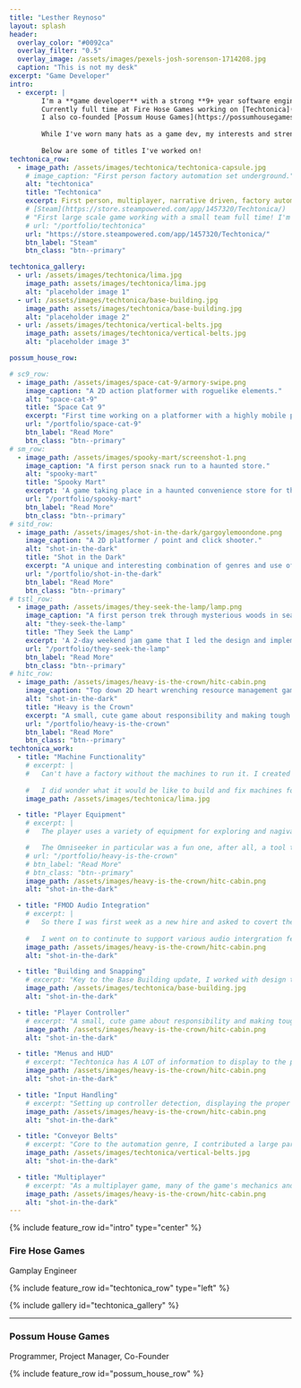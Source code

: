 ```yaml
---
title: "Lesther Reynoso"
layout: splash
header:
  overlay_color: "#0092ca"
  overlay_filter: "0.5"
  overlay_image: /assets/images/pexels-josh-sorenson-1714208.jpg
  caption: "This is not my desk"
excerpt: "Game Developer"
intro: 
  - excerpt: |
        I'm a **game developer** with a strong **9+ year software engineering** background.
        Currently full time at Fire Hose Games working on [Techtonica](https://store.steampowered.com/app/1457320/Techtonica/). 
        I also co-founded [Possum House Games](https://possumhousegames.com/) handling all things logistics. 
        
        While I've worn many hats as a game dev, my interests and strengths lie as a **generalist programmer**, primarily in implementing **gameplay systems and mechanics**.
        
        Below are some of titles I've worked on! 
techtonica_row:
  - image_path: /assets/images/techtonica/techtonica-capsule.jpg
    # image_caption: "First person factory automation set underground."
    alt: "techtonica"
    title: "Techtonica"
    excerpt: First person, multiplayer, narrative driven, factory automation game set in an underground voxel world with terrain manipulation.
    # [Steam](https://store.steampowered.com/app/1457320/Techtonica/)
    # "First large scale game working with a small team full time! I'm a big fan of the factory automation genre so this game is incredible to help develop."
    # url: "/portfolio/techtonica"
    url: "https://store.steampowered.com/app/1457320/Techtonica/"
    btn_label: "Steam"
    btn_class: "btn--primary"

techtonica_gallery:
  - url: /assets/images/techtonica/lima.jpg
    image_path: assets/images/techtonica/lima.jpg
    alt: "placeholder image 1"
  - url: /assets/images/techtonica/base-building.jpg
    image_path: assets/images/techtonica/base-building.jpg
    alt: "placeholder image 2"
  - url: /assets/images/techtonica/vertical-belts.jpg
    image_path: assets/images/techtonica/vertical-belts.jpg
    alt: "placeholder image 3"

possum_house_row:

# sc9_row:
  - image_path: /assets/images/space-cat-9/armory-swipe.png
    image_caption: "A 2D action platformer with roguelike elements."
    alt: "space-cat-9"
    title: "Space Cat 9"
    excerpt: "First time working on a platformer with a highly mobile player. Can confirm, it's hard to get that feel right. Though I think having the main protagonist be a cat fighting a host of mice in their machines aboard a procedurally generated spaceship kind of makes it better."
    url: "/portfolio/space-cat-9"
    btn_label: "Read More"
    btn_class: "btn--primary"
# sm_row:
  - image_path: /assets/images/spooky-mart/screenshot-1.png
    image_caption: "A first person snack run to a haunted store."
    alt: "spooky-mart"
    title: "Spooky Mart"
    excerpt: 'A game taking place in a haunted convenience store for the purpose of exploring the concept of repayable experiences in small spaces. Inspired by the challenges in open world games referred to as "Ubisoft Towers".'
    url: "/portfolio/spooky-mart"
    btn_label: "Read More"
    btn_class: "btn--primary"
# sitd_row:
  - image_path: /assets/images/shot-in-the-dark/gargoylemoondone.png
    image_caption: "A 2D platformer / point and click shooter."
    alt: "shot-in-the-dark"
    title: "Shot in the Dark"
    excerpt: "A unique and interesting combination of genres and use of only 3 colors. This game only gets harder with each new level. My first deep dive into the Construct 3 game engine. Found it pretty cool though getting Construct 3 to play nice with Steam was a bit of a hassle. Hope to port this bad boy to Unity someday."
    url: "/portfolio/shot-in-the-dark"
    btn_label: "Read More"
    btn_class: "btn--primary"
# tstl_row:
  - image_path: /assets/images/they-seek-the-lamp/lamp.png
    image_caption: "A first person trek through mysterious woods in search for a way out."
    alt: "they-seek-the-lamp"
    title: "They Seek the Lamp"
    excerpt: 'A 2-day weekend jam game that I led the design and implementation of. The team credited me as "Project Dad" in the game. I left them alone for too long on the credits section.'
    url: "/portfolio/they-seek-the-lamp"
    btn_label: "Read More"
    btn_class: "btn--primary"
# hitc_row:
  - image_path: /assets/images/heavy-is-the-crown/hitc-cabin.png
    image_caption: "Top down 2D heart wrenching resource management game."
    alt: "shot-in-the-dark"
    title: "Heavy is the Crown"
    excerpt: "A small, cute game about responsibility and making tough choices. You maintain a flock of sheep and decide how you spend your day's earnings. Feed the family, yourself, or buy more sheep. Tough choices."
    url: "/portfolio/heavy-is-the-crown"
    btn_label: "Read More"
    btn_class: "btn--primary"
techtonica_work:
  - title: "Machine Functionality"
    # excerpt: | 
    #   Can't have a factory without the machines to run it. I created and supported multiple machines to ensure proper flow of various types of automation pipelines. 
      
    #   I did wonder what it would be like to build and fix machines for a living. Surely this comes close to the real thing.
    image_path: /assets/images/techtonica/lima.jpg

  - title: "Player Equipment"
    # excerpt: | 
    #   The player uses a variety of equipment for exploring and nagivating the world. Either adding functionality to some or taking new ones through rapid protyping to full implentation. 

    #   The Omniseeker in particular was a fun one, after all, a tool that find any type of object anywhere in a voxel world regardless of whether the target has been streamed in or not, not a tall ask right... not at all.
    # url: "/portfolio/heavy-is-the-crown"
    # btn_label: "Read More"
    # btn_class: "btn--primary"
    image_path: /assets/images/heavy-is-the-crown/hitc-cabin.png
    alt: "shot-in-the-dark"

  - title: "FMOD Audio Integration"
    # excerpt: | 
    #   So there I was first week as a new hire and asked to covert the entirety of the game's audio to use FMOD, having never used it before. Well fortunately I'm a fast learner and I got it done in a week. 
      
    #   I went on to continute to support various audio intergration features and improvements throughout the course of developement working with the audio team.
    image_path: /assets/images/heavy-is-the-crown/hitc-cabin.png
    alt: "shot-in-the-dark"

  - title: "Building and Snapping"
    # excerpt: "Key to the Base Building update, I worked with design to create a snapping and placement system that would be intuitive for the player and enable flexibility for designers to change rules for how various types of building pieces would interact with eachother based on a number of potential player contexts."
    image_path: /assets/images/techtonica/base-building.jpg
    alt: "shot-in-the-dark"

  - title: "Player Controller"
    # excerpt: "A small, cute game about responsibility and making tough choices. You maintain a flock of sheep and decide how you spend your day's earnings. Feed the family, yourself, or buy more sheep. Tough choices."
    image_path: /assets/images/heavy-is-the-crown/hitc-cabin.png
    alt: "shot-in-the-dark"

  - title: "Menus and HUD"
    # excerpt: "Techtonica has A LOT of information to display to the player and the UI delivered through various gameplay, narrative, and machine menus. I prototyped some and integrated others from artist made mockups."
    image_path: /assets/images/heavy-is-the-crown/hitc-cabin.png
    alt: "shot-in-the-dark"

  - title: "Input Handling"
    # excerpt: "Setting up controller detection, displaying the proper associated button prompt glyphs and handling, and input rebinding."
    image_path: /assets/images/heavy-is-the-crown/hitc-cabin.png
    alt: "shot-in-the-dark"

  - title: "Conveyor Belts"
    # excerpt: "Core to the automation genre, I contributed a large part to the ease of placement and automatic conversion of belt type while the player drags and places belts however they like. Resources have places to be after all."
    image_path: /assets/images/techtonica/vertical-belts.jpg
    alt: "shot-in-the-dark"

  - title: "Multiplayer"
    # excerpt: "As a multiplayer game, many of the game's mechanics and systems needed to support proper netowrk messaging and syncing to ensure that all players got the full experience."
    image_path: /assets/images/heavy-is-the-crown/hitc-cabin.png
    alt: "shot-in-the-dark"
---
```


{% include feature_row id="intro" type="center" %}

### Fire Hose Games
Gamplay Engineer


{% include feature_row id="techtonica_row" type="left" %}

{% include gallery id="techtonica_gallery" %}

---

<!-- {% include feature_row id="techtonica_work" %} -->

### Possum House Games
Programmer, Project Manager, Co-Founder

{% include feature_row id="possum_house_row" %}

<!-- 
{% include feature_row id="sc9_row" %}

{% include feature_row id="sm_row" %}

{% include feature_row id="sitd_row" %}

{% include feature_row id="tstl_row" %}

{% include feature_row id="hitc_row" %} -->
